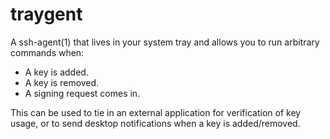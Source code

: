 traygent
========

A ssh-agent(1) that lives in your system tray and allows you to run arbitrary commands when:
- A key is added.
- A key is removed.
- A signing request comes in.

This can be used to tie in an external application for verification of key usage, or to send desktop notifications when a key is added/removed.


